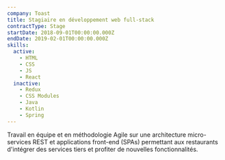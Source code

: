 ```yaml
---
company: Toast
title: Stagiaire en développement web full-stack
contractType: Stage
startDate: 2018-09-01T00:00:00.000Z
endDate: 2019-02-01T00:00:00.000Z
skills:
  active:
    - HTML
    - CSS
    - JS
    - React
  inactive:
    - Redux
    - CSS Modules
    - Java
    - Kotlin
    - Spring
---
```


Travail en équipe et en méthodologie Agile sur une architecture micro-services REST et applications front-end (SPAs) permettant aux restaurants d'intégrer des services tiers et profiter de nouvelles fonctionnalités.
